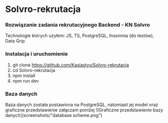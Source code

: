 # Solvro-rekrutacja

### Rozwiązanie zadania rekrutacyjnego Backend - KN Solvro
Technologie których użyłem: JS, TS, PostgreSQL, Insomnia (do testów), Data Grip


### Instalacja i uruchomienie
1. git clone https://github.com/Kasiastyy/Solvro-rekrutacja
2. cd Solvro-rekrutacja
3. npm install 
4. npm run dev


### Baza danych
Baza danych została postawiona na PostgreSQL, natomiast jej model oraz graficzne przedstawienie załączam poniżej
![Graficzne przedstawienie bazy danych](screenshots/"database scheme.png")

